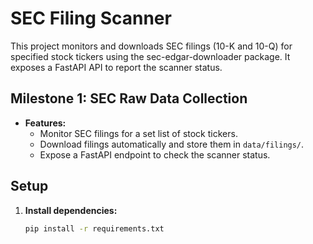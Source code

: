 # SEC Filing Scanner

This project monitors and downloads SEC filings (10-K and 10-Q) for specified stock tickers using the sec-edgar-downloader package. It exposes a FastAPI API to report the scanner status.

## Milestone 1: SEC Raw Data Collection

- **Features:**
  - Monitor SEC filings for a set list of stock tickers.
  - Download filings automatically and store them in `data/filings/`.
  - Expose a FastAPI endpoint to check the scanner status.

## Setup

1. **Install dependencies:**

   ```bash
   pip install -r requirements.txt

